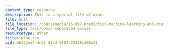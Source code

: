 ```yaml
---
content_type: resource
description: This is a special file of wine.
file: null
file_location: /coursemedia/15-097-prediction-machine-learning-and-statistics-spring-2012/bb222ea44cb14f4d9f8729328cd08a21_wine.csv
file_type: text/comma-separated-values
resourcetype: Other
title: wine.csv
uid: bb222ea4-4cb1-4f4d-9f87-29328cd08a21
---
```


